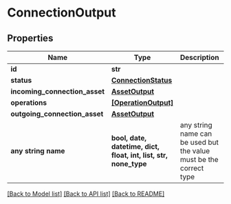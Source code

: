 # ConnectionOutput


## Properties
Name | Type | Description | Notes
------------ | ------------- | ------------- | -------------
**id** | **str** |  | 
**status** | [**ConnectionStatus**](ConnectionStatus.md) |  | 
**incoming_connection_asset** | [**AssetOutput**](AssetOutput.md) |  | [optional] 
**operations** | [**[OperationOutput]**](OperationOutput.md) |  | [optional] 
**outgoing_connection_asset** | [**AssetOutput**](AssetOutput.md) |  | [optional] 
**any string name** | **bool, date, datetime, dict, float, int, list, str, none_type** | any string name can be used but the value must be the correct type | [optional]

[[Back to Model list]](../README.md#documentation-for-models) [[Back to API list]](../README.md#documentation-for-api-endpoints) [[Back to README]](../README.md)


